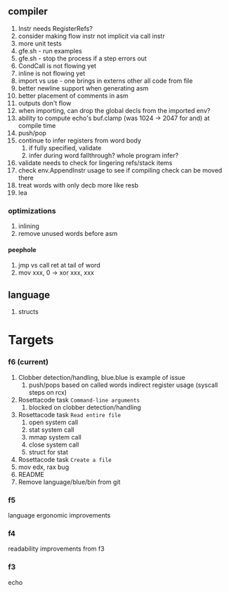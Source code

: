 ## compiler

1. Instr needs RegisterRefs?
1. consider making flow instr not implicit via call instr
1. more unit tests
1. gfe.sh - run examples
1. gfe.sh - stop the process if a step errors out
1. CondCall is not flowing yet
1. inline is not flowing yet
1. import vs use - one brings in externs other all code from file
1. better newline support when generating asm
1. better placement of comments in asm
1. outputs don't flow
1. when importing, can drop the global decls from the imported env?
1. ability to compute echo's buf.clamp (was 1024 -> 2047 for and) at compile time
1. push/pop
1. continue to infer registers from word body
   1. if fully specified, validate
   1. infer during word fallthrough? whole program infer?
1. validate needs to check for lingering refs/stack items
1. check env.AppendInstr usage to see if compiling check can be moved there
1. treat words with only decb more like resb
1. lea

### optimizations

1. inlining
1. remove unused words before asm

#### peephole

1. jmp vs call ret at tail of word
1. mov xxx, 0 -> xor xxx, xxx

## language

1. structs

# Targets

### f6 (current)

1. Clobber detection/handling, blue.blue is example of issue
   1. push/pops based on called words indirect register usage (syscall steps on rcx)
1. Rosettacode task `Command-line arguments`
   1. blocked on clobber detection/handling
1. Rosettacode task `Read entire file`
   1. open system call
   1. stat system call
   1. mmap system call
   1. close system call
   1. struct for stat
1. Rosettacode task `Create a file`
1. mov edx, rax bug
1. README
1. Remove language/blue/bin from git

### f5

language ergonomic improvements

### f4

readability improvements from f3

### f3

echo

